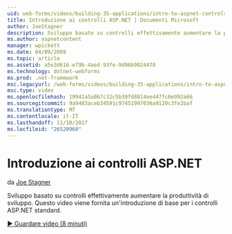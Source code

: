 ```yaml
---
uid: web-forms/videos/building-35-applications/intro-to-aspnet-controls
title: Introduzione ai controlli ASP.NET | Documenti Microsoft
author: JoeStagner
description: Sviluppo basato su controlli effettivamente aumentare la produttività di sviluppo. Questo video viene fornita un'introduzione di base per i controlli ASP.NET standard.
ms.author: aspnetcontent
manager: wpickett
ms.date: 04/09/2009
ms.topic: article
ms.assetid: a5e3d616-e79b-4aed-93fe-9d96b9024478
ms.technology: dotnet-webforms
ms.prod: .net-framework
msc.legacyurl: /web-forms/videos/building-35-applications/intro-to-aspnet-controls
msc.type: video
ms.openlocfilehash: 19941a5a867c32c5b39fd8814ee447fc0e992a66
ms.sourcegitcommit: 9a9483aceb34591c97451997036a9120c3fe2baf
ms.translationtype: MT
ms.contentlocale: it-IT
ms.lasthandoff: 11/10/2017
ms.locfileid: "26520960"
---
```

<a name="intro-to-aspnet-controls"></a>Introduzione ai controlli ASP.NET
====================
da [Joe Stagner](https://github.com/JoeStagner)

Sviluppo basato su controlli effettivamente aumentare la produttività di sviluppo. Questo video viene fornita un'introduzione di base per i controlli ASP.NET standard.

[&#9654; Guardare video (8 minuti)](https://channel9.msdn.com/Blogs/ASP-NET-Site-Videos/intro-to-aspnet-controls)
